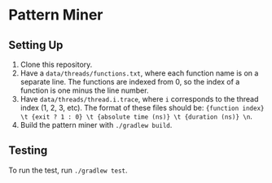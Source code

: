 # Pattern Miner

## Setting Up

1. Clone this repository.
2. Have a `data/threads/functions.txt`, where each function name is on a separate line. The functions are indexed from 0, so the index of a function
is one minus the line number.
3. Have `data/threads/thread.i.trace`, where `i` corresponds to the thread index (1, 2, 3, etc). The format of these files should be: 
`{function index} \t {exit ? 1 : 0} \t {absolute time (ns)} \t {duration (ns)} \n`.
4. Build the pattern miner with `./gradlew build`.

## Testing

To run the test, run `./gradlew test`.
